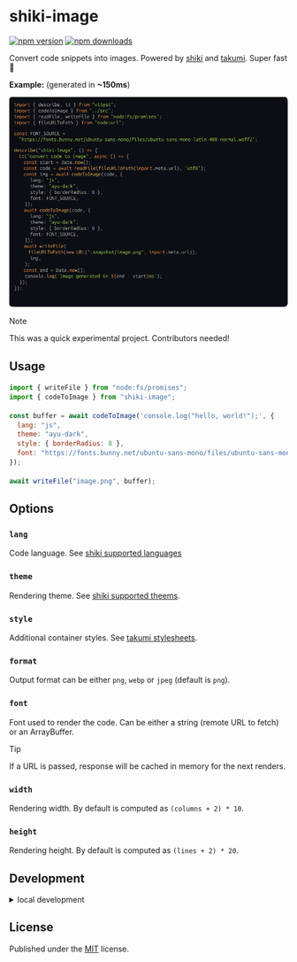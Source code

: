 # shiki-image

<!-- automd:badges color=yellow -->

[![npm version](https://img.shields.io/npm/v/shiki-image?color=yellow)](https://npmjs.com/package/shiki-image)
[![npm downloads](https://img.shields.io/npm/dm/shiki-image?color=yellow)](https://npm.chart.dev/shiki-image)

<!-- /automd -->

Convert code snippets into images. Powered by [shiki](https://github.com/shikijs/shiki) and [takumi](https://github.com/kane50613/takumi). Super fast 🚀

**Example:** (generated in **~150ms**)

<p align="center">
  <img src="./test/.snapshot/image.png" alt="Example output" />
</p>

> [!NOTE]
> This was a quick experimental project. Contributors needed!

## Usage

```js
import { writeFile } from "node:fs/promises";
import { codeToImage } from "shiki-image";

const buffer = await codeToImage('console.log("hello, world!");', {
  lang: "js",
  theme: "ayu-dark",
  style: { borderRadius: 8 },
  font: "https://fonts.bunny.net/ubuntu-sans-mono/files/ubuntu-sans-mono-latin-400-normal.woff2",
});

await writeFile("image.png", buffer);
```

## Options

### `lang`

Code language. See [shiki supported languages](https://shiki.style/languages)

### `theme`

Rendering theme. See [shiki supported theems](https://shiki.style/themes).

### `style`

Additional container styles. See [takumi stylesheets](https://takumi.kane.tw/docs/deep-dives/stylesheets).

### `format`

Output format can be either `png`, `webp` or `jpeg` (default is `png`).

### `font`

Font used to render the code. Can be either a string (remote URL to fetch) or an ArrayBuffer.

> [!TIP]
> If a URL is passed, response will be cached in memory for the next renders.

### `width`

Rendering width. By default is computed as `(columns + 2) * 10`.

### `height`

Rendering height. By default is computed as `(lines + 2) * 20`.

## Development

<details>

<summary>local development</summary>

- Clone this repository
- Install latest LTS version of [Node.js](https://nodejs.org/en/)
- Enable [Corepack](https://github.com/nodejs/corepack) using `corepack enable`
- Install dependencies using `pnpm install`
- Run interactive tests using `pnpm dev`

</details>

## License

Published under the [MIT](https://github.com/unjs/shiki-image/blob/main/LICENSE) license.
